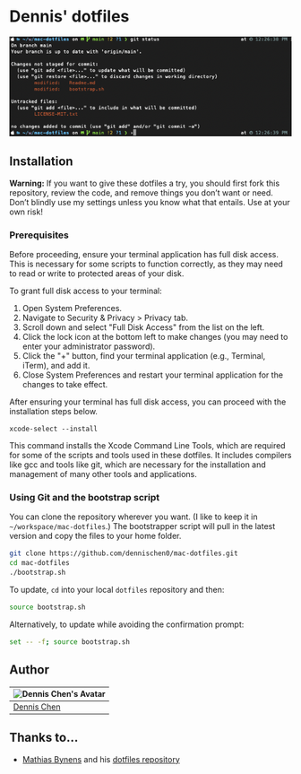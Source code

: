 # Dennis' dotfiles
![Screenshot of my shell prompt](docs/images/shell.png)

## Installation

**Warning:** If you want to give these dotfiles a try, you should first fork this repository, review the code, and remove things you don’t want or need. Don’t blindly use my settings unless you know what that entails. Use at your own risk!

### Prerequisites

Before proceeding, ensure your terminal application has full disk access. This is necessary for some scripts to function correctly, as they may need to read or write to protected areas of your disk.

To grant full disk access to your terminal:

1. Open System Preferences.
2. Navigate to Security & Privacy > Privacy tab.
3. Scroll down and select "Full Disk Access" from the list on the left.
4. Click the lock icon at the bottom left to make changes (you may need to enter your administrator password).
5. Click the "+" button, find your terminal application (e.g., Terminal, iTerm), and add it.
6. Close System Preferences and restart your terminal application for the changes to take effect.

After ensuring your terminal has full disk access, you can proceed with the installation steps below.

```
xcode-select --install
```
This command installs the Xcode Command Line Tools, which are required for some of the scripts and tools used in these dotfiles. It includes compilers like gcc and tools like git, which are necessary for the installation and management of many other tools and applications.


### Using Git and the bootstrap script

You can clone the repository wherever you want. (I like to keep it in `~/workspace/mac-dotfiles`.) The bootstrapper script will pull in the latest version and copy the files to your home folder.

```bash
git clone https://github.com/dennischen0/mac-dotfiles.git 
cd mac-dotfiles 
./bootstrap.sh
```

To update, `cd` into your local `dotfiles` repository and then:

```bash
source bootstrap.sh
```

Alternatively, to update while avoiding the confirmation prompt:

```bash
set -- -f; source bootstrap.sh
```

## Author

| ![Dennis Chen's Avatar](https://0.gravatar.com/avatar/b80f0f6f60482a0046509e30297f983b734f33dc35b888ecec07cf608ca445c8?size=70) |
|---|
| [Dennis Chen](https://dennischen.com/) |

## Thanks to…

* [Mathias Bynens](http://benalman.com/) and his [dotfiles repository](https://github.com/mathiasbynens/dotfiles)